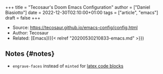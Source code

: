 +++
title = "Tecosaur's Doom Emacs Configuration"
author = ["Daniel Biasiotto"]
date = 2022-12-30T02:10:00+01:00
tags = ["article", "emacs"]
draft = false
+++

-   Source: <https://tecosaur.github.io/emacs-config/config.html>
-   Author: Tecosaur
-   Related: [Emacs]({{< relref "20200530210833-emacs.md" >}})


## Notes {#notes}

-   `engrave-faces` instead of `minted` for [latex code blocks](https://tecosaur.github.io/emacs-config/config.html#pretty-code-blocks)
